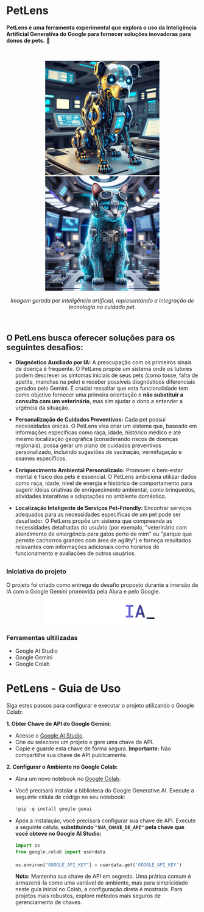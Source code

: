 # PetLens

**PetLens é uma ferramenta experimental que explora o uso da Inteligência Artificial Generativa do Google para fornecer soluções inovadoras para donos de pets.** 🐾

<br>

<p align="center">
  <img src="dogia.jpg" alt="PetLens - Cão Robótico com Interface Tecnológica" width="300">
   <img src="gatoia.jpg" alt="PetLens - Gato Robótico com Interface Tecnológica" width="300">
</p>
</p>
<p align="center">
  <em>Imagem gerada por inteligência artificial, representando a integração de tecnologia no cuidado pet.</em>
</p>

<br>

## O PetLens busca oferecer soluções para os seguintes desafios:

* **Diagnóstico Auxiliado por IA:** A preocupação com os primeiros sinais de doença é frequente. O PetLens propõe um sistema onde os tutores podem descrever os sintomas iniciais de seus pets (como tosse, falta de apetite, manchas na pele) e receber possíveis diagnósticos diferenciais gerados pelo Gemini. É crucial ressaltar que esta funcionalidade tem como objetivo fornecer uma primeira orientação e **não substituir a consulta com um veterinário**, mas sim ajudar o dono a entender a urgência da situação.

* **Personalização de Cuidados Preventivos:** Cada pet possui necessidades únicas. O PetLens visa criar um sistema que, baseado em informações específicas como raça, idade, histórico médico e até mesmo localização geográfica (considerando riscos de doenças regionais), possa gerar um plano de cuidados preventivos personalizado, incluindo sugestões de vacinação, vermifugação e exames específicos.

* **Enriquecimento Ambiental Personalizado:** Promover o bem-estar mental e físico dos pets é essencial. O PetLens ambiciona utilizar dados como raça, idade, nível de energia e histórico de comportamento para sugerir ideias criativas de enriquecimento ambiental, como brinquedos, atividades interativas e adaptações no ambiente doméstico.

* **Localização Inteligente de Serviços Pet-Friendly:** Encontrar serviços adequados para as necessidades específicas de um pet pode ser desafiador. O PetLens propõe um sistema que compreenda as necessidades detalhadas do usuário (por exemplo, "veterinário com atendimento de emergência para gatos perto de mim" ou "parque que permite cachorros grandes com área de agility") e forneça resultados relevantes com informações adicionais como horários de funcionamento e avaliações de outros usuários.

##

### Iniciativa do projeto

O projeto foi criado como entrega do desafio proposto durante a imersão de IA com o Google Gemini promovida pela Alura e pelo Google.

<p align="center">
  <img src="alura.png" alt="alura" width="300">
</p>

### Ferramentas ultilizadas 

* Google AI Studio
* Google Gemini
* Google Colab

# PetLens - Guia de Uso

Siga estes passos para configurar e executar o projeto utilizando o Google Colab:

**1. Obter Chave de API do Google Gemini:**

* Acesse o [Google AI Studio](https://makersuite.google.com/app/apikey).
* Crie ou selecione um projeto e gere uma chave de API.
* Copie e guarde esta chave de forma segura. **Importante:** Não compartilhe sua chave de API publicamente.

**2. Configurar o Ambiente no Google Colab:**

* Abra um novo notebook no [Google Colab](https://colab.research.google.com/).
* Você precisará instalar a biblioteca do Google Generative AI. Execute a seguinte célula de código no seu notebook:

    ```python
    !pip -q install google-genai
    ```

* Após a instalação, você precisará configurar sua chave de API. Execute a seguinte célula, **substituindo `"SUA_CHAVE_DE_API"` pela chave que você obteve no Google AI Studio:**

    ```python
    import os
    from google.colab import userdata

    os.environ["GOOGLE_API_KEY"] = userdata.get('GOOGLE_API_KEY')

    ```

    **Nota:** Mantenha sua chave de API em segredo. Uma prática comum é armazená-la como uma variável de ambiente, mas para simplicidade neste guia inicial no Colab, a configuração direta é mostrada. Para projetos mais robustos, explore métodos mais seguros de gerenciamento de chaves.

